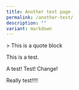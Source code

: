 ```yaml
---
title: Another test page
permalink: /another-test/
description: ""
variant: markdown
---
```

&gt; This is a quote block

This is a test.

A test! Test! Change!

Really test!!!!